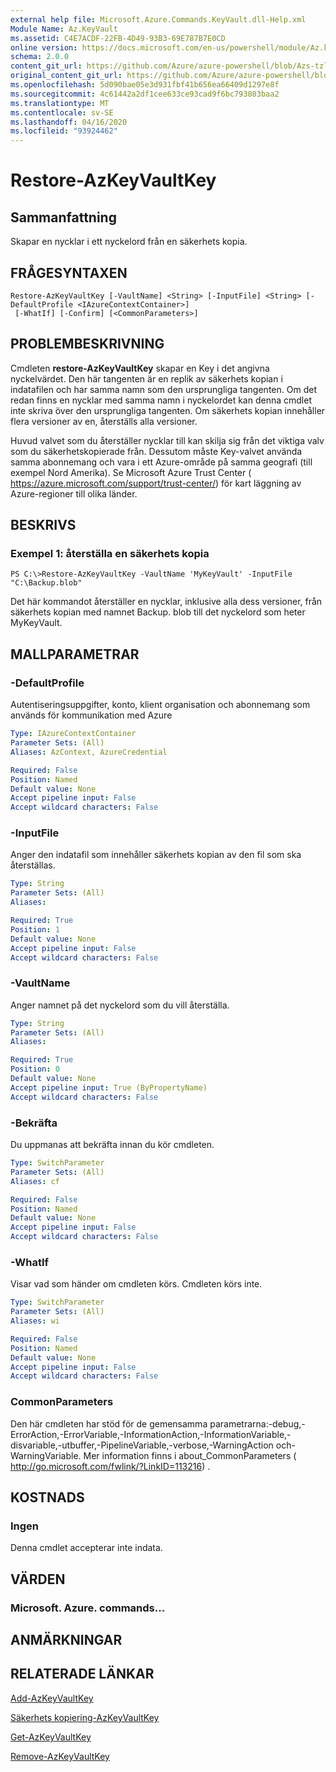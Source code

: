 ```yaml
---
external help file: Microsoft.Azure.Commands.KeyVault.dll-Help.xml
Module Name: Az.KeyVault
ms.assetid: C4E7ACDF-22FB-4D49-93B3-69E787B7E0CD
online version: https://docs.microsoft.com/en-us/powershell/module/Az.keyvault/restore-AzKeyvaultkey
schema: 2.0.0
content_git_url: https://github.com/Azure/azure-powershell/blob/Azs-tzl/src/KeyVault/KeyVault/help/Restore-AzKeyVaultKey.md
original_content_git_url: https://github.com/Azure/azure-powershell/blob/Azs-tzl/src/KeyVault/KeyVault/help/Restore-AzKeyVaultKey.md
ms.openlocfilehash: 5d090bae05e3d931fbf41b656ea66409d1297e8f
ms.sourcegitcommit: 4c61442a2df1cee633ce93cad9f6bc793803baa2
ms.translationtype: MT
ms.contentlocale: sv-SE
ms.lasthandoff: 04/16/2020
ms.locfileid: "93924462"
---
```

# Restore-AzKeyVaultKey

## Sammanfattning
Skapar en nycklar i ett nyckelord från en säkerhets kopia.

## FRÅGESYNTAXEN

```
Restore-AzKeyVaultKey [-VaultName] <String> [-InputFile] <String> [-DefaultProfile <IAzureContextContainer>]
 [-WhatIf] [-Confirm] [<CommonParameters>]
```

## PROBLEMBESKRIVNING
Cmdleten **restore-AzKeyVaultKey** skapar en Key i det angivna nyckelvärdet.
Den här tangenten är en replik av säkerhets kopian i indatafilen och har samma namn som den ursprungliga tangenten.
Om det redan finns en nycklar med samma namn i nyckelordet kan denna cmdlet inte skriva över den ursprungliga tangenten.
Om säkerhets kopian innehåller flera versioner av en, återställs alla versioner.

Huvud valvet som du återställer nycklar till kan skilja sig från det viktiga valv som du säkerhetskopierade från.
Dessutom måste Key-valvet använda samma abonnemang och vara i ett Azure-område på samma geografi (till exempel Nord Amerika).
Se Microsoft Azure Trust Center ( https://azure.microsoft.com/support/trust-center/) för kart läggning av Azure-regioner till olika länder.

## BESKRIVS

### Exempel 1: återställa en säkerhets kopia
```
PS C:\>Restore-AzKeyVaultKey -VaultName 'MyKeyVault' -InputFile "C:\Backup.blob"
```

Det här kommandot återställer en nycklar, inklusive alla dess versioner, från säkerhets kopian med namnet Backup. blob till det nyckelord som heter MyKeyVault.

## MALLPARAMETRAR

### -DefaultProfile
Autentiseringsuppgifter, konto, klient organisation och abonnemang som används för kommunikation med Azure

```yaml
Type: IAzureContextContainer
Parameter Sets: (All)
Aliases: AzContext, AzureCredential

Required: False
Position: Named
Default value: None
Accept pipeline input: False
Accept wildcard characters: False
```

### -InputFile
Anger den indatafil som innehåller säkerhets kopian av den fil som ska återställas.

```yaml
Type: String
Parameter Sets: (All)
Aliases: 

Required: True
Position: 1
Default value: None
Accept pipeline input: False
Accept wildcard characters: False
```

### -VaultName
Anger namnet på det nyckelord som du vill återställa.

```yaml
Type: String
Parameter Sets: (All)
Aliases: 

Required: True
Position: 0
Default value: None
Accept pipeline input: True (ByPropertyName)
Accept wildcard characters: False
```

### -Bekräfta
Du uppmanas att bekräfta innan du kör cmdleten.

```yaml
Type: SwitchParameter
Parameter Sets: (All)
Aliases: cf

Required: False
Position: Named
Default value: None
Accept pipeline input: False
Accept wildcard characters: False
```

### -WhatIf
Visar vad som händer om cmdleten körs.
Cmdleten körs inte.

```yaml
Type: SwitchParameter
Parameter Sets: (All)
Aliases: wi

Required: False
Position: Named
Default value: None
Accept pipeline input: False
Accept wildcard characters: False
```

### CommonParameters
Den här cmdleten har stöd för de gemensamma parametrarna:-debug,-ErrorAction,-ErrorVariable,-InformationAction,-InformationVariable,-disvariable,-utbuffer,-PipelineVariable,-verbose,-WarningAction och-WarningVariable. Mer information finns i about_CommonParameters ( http://go.microsoft.com/fwlink/?LinkID=113216) .

## KOSTNADS

### Ingen
Denna cmdlet accepterar inte indata.

## VÄRDEN

### Microsoft. Azure. commands...

## ANMÄRKNINGAR

## RELATERADE LÄNKAR

[Add-AzKeyVaultKey](./Add-AzKeyVaultKey.md)

[Säkerhets kopiering-AzKeyVaultKey](./Backup-AzKeyVaultKey.md)

[Get-AzKeyVaultKey](./Get-AzKeyVaultKey.md)

[Remove-AzKeyVaultKey](./Remove-AzKeyVaultKey.md)

